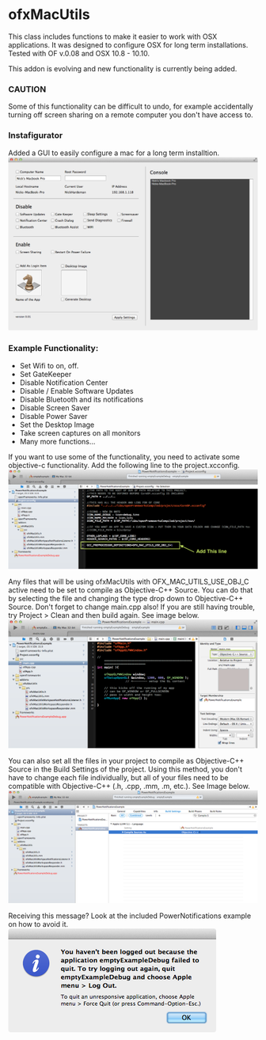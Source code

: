 # ofxMacUtils

This class includes functions to make it easier to work with OSX applications. 
It was designed to configure OSX for long term installations.
Tested with OF v.0.08 and OSX 10.8 - 10.10.

This addon is evolving and new functionality is currently being added.

### CAUTION
Some of this functionality can be difficult to undo, for example accidentally turning off screen sharing on a remote computer you don't have access to.

### Instafigurator
Added a GUI to easily configure a mac for a long term installtion.
![Instafigurator](https://github.com/NickHardeman/ofxMacUtils/blob/master/ReadMeImages/Screen%20Shot%202015-03-14%20at%207.52.25%20PM.png)

### Example Functionality:
* Set Wifi to on, off.
* Set GateKeeper
* Disable Notification Center
* Disable / Enable Software Updates
* Disable Bluetooth and its notifications
* Disable Screen Saver
* Disable Power Saver
* Set the Desktop Image
* Take screen captures on all monitors
* Many more functions...

If you want to use some of the functionality, you need to activate some objective-c functionality. Add the following line to the project.xcconfig.
![project.xcconfig](https://github.com/NickHardeman/ofxMacUtils/blob/master/ReadMeImages/Screen%20Shot%202015-03-10%20at%204.52.06%20PM.png)

Any files that will be using ofxMacUtils with OFX_MAC_UTILS_USE_OBJ_C active need to be set to compile as Objective-C++ Source. You can do that by selecting the file and changing the type drop down to Objective-C++ Source. Don't forget to change main.cpp also! If you are still having trouble, try Project > Clean and then build again. See image below.
![Change source on main.cpp](https://github.com/NickHardeman/ofxMacUtils/blob/master/ReadMeImages/Screen%20Shot%202015-03-10%20at%204.52.31%20PM.png)

You can also set all the files in your project to compile as Objective-C++ Source in the Build Settings of the project. Using this method, you don't have to change each file individually, but all of your files need to be compatible with Objective-C++ (.h, .cpp, .mm, .m, etc.). See Image below.
![Change source on project](https://github.com/NickHardeman/ofxMacUtils/blob/master/ReadMeImages/Screen%20Shot%202015-03-10%20at%204.53.05%20PM.png)

Receiving this message? Look at the included PowerNotifications example on how to avoid it.
![Log Out Message](https://github.com/NickHardeman/ofxMacUtils/blob/master/ReadMeImages/Screen%20Shot%202015-03-10%20at%201.54.15%20PM.png)

